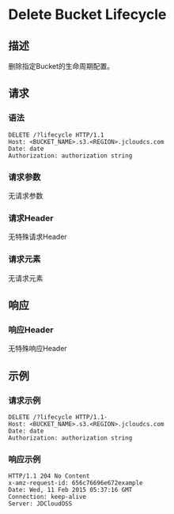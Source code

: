 # Delete Bucket Lifecycle

## 描述
删除指定Bucket的生命周期配置。

## 请求
### 语法
```
DELETE /?lifecycle HTTP/1.1
Host: <BUCKET_NAME>.s3.<REGION>.jcloudcs.com
Date: date
Authorization: authorization string
```
### 请求参数
无请求参数
### 请求Header
无特殊请求Header
### 请求元素
无请求元素

## 响应
### 响应Header
无特殊响应Header

## 示例
### 请求示例
```
DELETE /?lifecycle HTTP/1.1·
Host: <BUCKET_NAME>.s3.<REGION>.jcloudcs.com
Date: date
Authorization: authorization string 
```

### 响应示例
```
HTTP/1.1 204 No Content  
x-amz-request-id: 656c76696e672example  
Date: Wed, 11 Feb 2015 05:37:16 GMT
Connection: keep-alive  
Server: JDCloudOSS    
```
